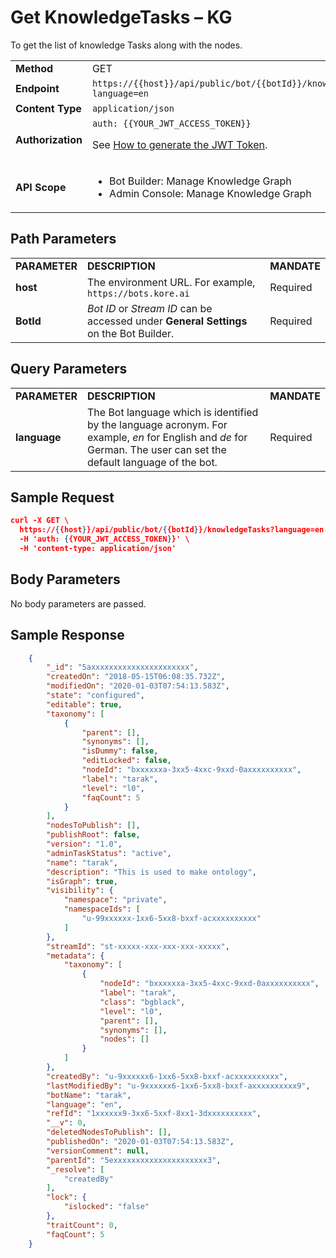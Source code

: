 
# Get KnowledgeTasks – KG

To get the list of knowledge Tasks along with the nodes.


<table>
  <tr>
   <td><strong>Method</strong>
   </td>
   <td>GET
   </td>
  </tr>
  <tr>
   <td><strong>Endpoint</strong>
   </td>
   <td><code>https://{{host}}/api/public/bot/{{botId}}/knowledgeTasks?language=en</code>
   </td>
  </tr>
  <tr>
   <td><strong>Content Type</strong>
   </td>
   <td><code>application/json</code>
   </td>
  </tr>
  <tr>
   <td><strong>Authorization</strong>
   </td>
   <td><code>auth: {{YOUR_JWT_ACCESS_TOKEN}}</code>
<p>
See <a href="https://developer.kore.ai/docs/bots/api-guide/apis/#Generating_the_JWT_Token">How to generate the JWT Token</a>.
   </td>
  </tr>
  <tr>
   <td><strong>API Scope</strong>
   </td>
   <td>
<ul>

<li>Bot Builder: Manage Knowledge Graph

<li>Admin Console: Manage Knowledge Graph
</li>
</ul>
   </td>
  </tr>
</table>


 


## Path Parameters


<table>
  <tr>
   <td><strong>PARAMETER</strong>
   </td>
   <td><strong>DESCRIPTION</strong>
   </td>
   <td><strong>MANDATE</strong>
   </td>
  </tr>
  <tr>
   <td><strong>host</strong>
   </td>
   <td>The environment URL. For example, <code>https://bots.kore.ai</code>
   </td>
   <td>Required
   </td>
  </tr>
  <tr>
   <td><strong>BotId</strong>
   </td>
   <td><em>Bot ID</em> or <em>Stream ID</em> can be accessed under <strong>General Settings</strong> on the Bot Builder.
   </td>
   <td>Required
   </td>
  </tr>
</table>


 


## Query Parameters


<table>
  <tr>
   <td><strong>PARAMETER</strong>
   </td>
   <td><strong>DESCRIPTION</strong>
   </td>
   <td><strong>MANDATE</strong>
   </td>
  </tr>
  <tr>
   <td><strong>language</strong>
   </td>
   <td>The Bot language which is identified by the language acronym. For example, <em>en</em> for English and <em>de</em> for German. The user can set the default language of the bot.
   </td>
   <td>Required
   </td>
  </tr>
</table>



## Sample Request


```json
curl -X GET \
  https://{{host}}/api/public/bot/{{botId}}/knowledgeTasks?language=en \
  -H 'auth: {{YOUR_JWT_ACCESS_TOKEN}}' \
  -H 'content-type: application/json'
```


## Body Parameters

No body parameters are passed.

 


## Sample Response


```json
    {
        "_id": "5axxxxxxxxxxxxxxxxxxxxxx",
        "createdOn": "2018-05-15T06:08:35.732Z",
        "modifiedOn": "2020-01-03T07:54:13.583Z",
        "state": "configured",
        "editable": true,
        "taxonomy": [
            {
                "parent": [],
                "synonyms": [],
                "isDummy": false,
                "editLocked": false,
                "nodeId": "bxxxxxxa-3xx5-4xxc-9xxd-0axxxxxxxxxx",
                "label": "tarak",
                "level": "l0",
                "faqCount": 5
            }
        ],
        "nodesToPublish": [],
        "publishRoot": false,
        "version": "1.0",
        "adminTaskStatus": "active",
        "name": "tarak",
        "description": "This is used to make ontology",
        "isGraph": true,
        "visibility": {
            "namespace": "private",
            "namespaceIds": [
                "u-99xxxxxx-1xx6-5xx8-bxxf-acxxxxxxxxxx"
            ]
        },
        "streamId": "st-xxxxx-xxx-xxx-xxx-xxxxx",
        "metadata": {
            "taxonomy": [
                {
                    "nodeId": "bxxxxxxa-3xx5-4xxc-9xxd-0axxxxxxxxxx",
                    "label": "tarak",
                    "class": "bgblack",
                    "level": "l0",
                    "parent": [],
                    "synonyms": [],
                    "nodes": []
                }
            ]
        },
        "createdBy": "u-9xxxxxx6-1xx6-5xx8-bxxf-acxxxxxxxxxx",
        "lastModifiedBy": "u-9xxxxxx6-1xx6-5xx8-bxxf-axxxxxxxxxx9",
        "botName": "tarak",
        "language": "en",
        "refId": "1xxxxxx9-3xx6-5xxf-8xx1-3dxxxxxxxxxx",
        "__v": 0,
        "deletedNodesToPublish": [],
        "publishedOn": "2020-01-03T07:54:13.583Z",
        "versionComment": null,
        "parentId": "5exxxxxxxxxxxxxxxxxxxxx3",
        "_resolve": [
            "createdBy"
        ],
        "lock": {
            "islocked": "false"
        },
        "traitCount": 0,
        "faqCount": 5
    }
```
